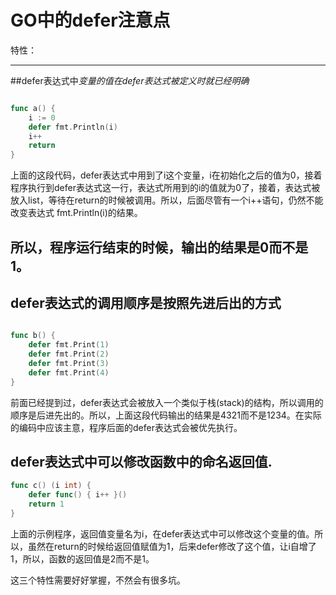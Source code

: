 # GO中的defer注意点
特性：

--------------
##defer表达式中*变量的值在defer表达式被定义时就已经明确*

```go

func a() {
    i := 0
    defer fmt.Println(i)
    i++
    return
}
```

上面的这段代码，defer表达式中用到了i这个变量，i在初始化之后的值为0，接着程序执行到defer表达式这一行，表达式所用到的i的值就为0了，接着，表达式被放入list，等待在return的时候被调用。所以，后面尽管有一个i++语句，仍然不能改变表达式 fmt.Println(i)的结果。

所以，程序运行结束的时候，输出的结果是0而不是1。
-----------
## defer表达式的调用顺序是按照先进后出的方式
```go

func b() {
    defer fmt.Print(1)
    defer fmt.Print(2)
    defer fmt.Print(3)
    defer fmt.Print(4)
}
```
前面已经提到过，defer表达式会被放入一个类似于栈(stack)的结构，所以调用的顺序是后进先出的。所以，上面这段代码输出的结果是4321而不是1234。在实际的编码中应该主意，程序后面的defer表达式会被优先执行。

## defer表达式中可以修改函数中的命名返回值.

```go
func c() (i int) {
    defer func() { i++ }()
    return 1
}
```
上面的示例程序，返回值变量名为i，在defer表达式中可以修改这个变量的值。所以，虽然在return的时候给返回值赋值为1，后来defer修改了这个值，让i自增了1，所以，函数的返回值是2而不是1。

这三个特性需要好好掌握，不然会有很多坑。
